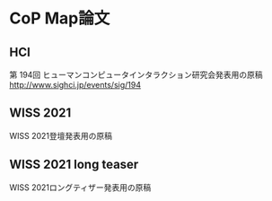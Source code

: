 # CoP Map論文

## HCI

第 194回 ヒューマンコンピュータインタラクション研究会発表用の原稿
http://www.sighci.jp/events/sig/194

## WISS 2021

WISS 2021登壇発表用の原稿

## WISS 2021 long teaser

WISS 2021ロングティザー発表用の原稿
